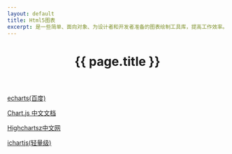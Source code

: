 ```yaml
---
layout: default
title: Html5图表
excerpt: 是一些简单、面向对象、为设计者和开发者准备的图表绘制工具库，提高工作效率。
---
```


<header class="header">
	<h1>{{ page.title }}</h1>
</header>
<!-- /header -->

<section class="g-content">
	<div class="m-list">
		<p><a href="//echarts.baidu.com/index.html" title="">echarts(百度)</a></p>
		<p><a href="//www.bootcss.com/p/chart.js/docs/" title="">Chart.js 中文文档</a></p>
		<p><a href="//www.hcharts.cn/" title="">Highchartsz中文网</a></p>
		<p><a href="//www.ichartjs.com/" title="">ichartjs(轻量级)</a></p>
	</div>
</section>